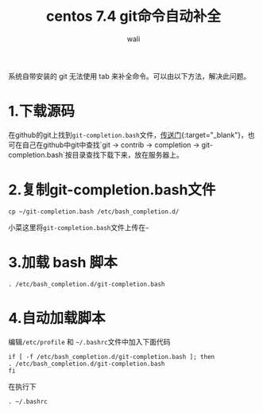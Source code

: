 ﻿---
layout: post
title: centos 7.4 git命令自动补全   #标题
tagline: 按Tab键git命令自动补全
category: git      #分类
author: wali    #作者
tag: git     #标签
ghurl:        #github url
ghurl_zip:    #github zip下载
comments: true

post_nav: false
---

系统自带安装的 git 无法使用 tab 来补全命令。可以由以下方法，解决此问题。

# 1.下载源码 

在github的git上找到`git-completion.bash`文件，[传送门](https://github.com/git/git/blob/master/contrib/completion/git-completion.bash "https://github.com/git/git/blob/master/contrib/completion/git-completion.bash"){:target="_blank"}，也可在自己在github中git中查找`git -> contrib -> completion -> git-completion.bash`按目录查找下载下来，放在服务器上。

# 2.复制git-completion.bash文件

	cp ~/git-completion.bash /etc/bash_completion.d/
	
小菜这里将`git-completion.bash`文件上传在`~`

# 3.加载 bash 脚本

	. /etc/bash_completion.d/git-completion.bash
	
# 4.自动加载脚本

编辑`/etc/profile` 和 `~/.bashrc`文件中加入下面代码

	if [ -f /etc/bash_completion.d/git-completion.bash ]; then
	. /etc/bash_completion.d/git-completion.bash
	fi

在执行下

	. ~/.bashrc


























